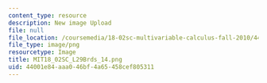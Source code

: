 ```yaml
---
content_type: resource
description: New image Upload
file: null
file_location: /coursemedia/18-02sc-multivariable-calculus-fall-2010/44001e84aaa046bf4a65458cef805311_MIT18_02SC_L29Brds_14.png
file_type: image/png
resourcetype: Image
title: MIT18_02SC_L29Brds_14.png
uid: 44001e84-aaa0-46bf-4a65-458cef805311
---
```

